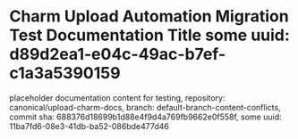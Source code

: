 # Charm Upload Automation Migration Test Documentation Title some uuid: d89d2ea1-e04c-49ac-b7ef-c1a3a5390159
 placeholder documentation content for testing,  repository: canonical/upload-charm-docs,  branch: default-branch-content-conflicts,  commit sha: 688376d18699b1d88e4f9d4a769fb9662e0f558f,  some uuid: 11ba7fd6-08e3-41db-ba52-086bde477d46